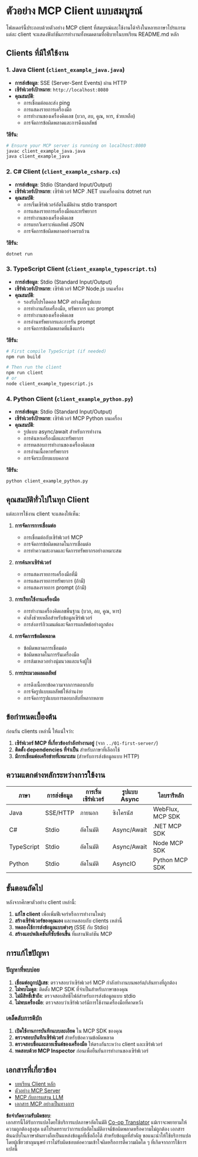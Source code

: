 <!--
CO_OP_TRANSLATOR_METADATA:
{
  "original_hash": "affcf199a44f60283a289dcb69dc144e",
  "translation_date": "2025-07-17T09:10:00+00:00",
  "source_file": "03-GettingStarted/02-client/complete_examples.md",
  "language_code": "th"
}
-->
# ตัวอย่าง MCP Client แบบสมบูรณ์

โฟลเดอร์นี้ประกอบด้วยตัวอย่าง MCP client ที่สมบูรณ์และใช้งานได้จริงในหลายภาษาโปรแกรม แต่ละ client จะแสดงฟังก์ชันการทำงานทั้งหมดตามที่อธิบายในบทเรียน README.md หลัก

## Clients ที่มีให้ใช้งาน

### 1. Java Client (`client_example_java.java`)
- **การส่งข้อมูล**: SSE (Server-Sent Events) ผ่าน HTTP
- **เซิร์ฟเวอร์เป้าหมาย**: `http://localhost:8080`
- **คุณสมบัติ**: 
  - การเชื่อมต่อและส่ง ping
  - การแสดงรายการเครื่องมือ
  - การทำงานของเครื่องคิดเลข (บวก, ลบ, คูณ, หาร, ช่วยเหลือ)
  - การจัดการข้อผิดพลาดและการดึงผลลัพธ์

**วิธีรัน:**
```bash
# Ensure your MCP server is running on localhost:8080
javac client_example_java.java
java client_example_java
```

### 2. C# Client (`client_example_csharp.cs`)
- **การส่งข้อมูล**: Stdio (Standard Input/Output)
- **เซิร์ฟเวอร์เป้าหมาย**: เซิร์ฟเวอร์ MCP .NET บนเครื่องผ่าน dotnet run
- **คุณสมบัติ**:
  - การเริ่มเซิร์ฟเวอร์อัตโนมัติผ่าน stdio transport
  - การแสดงรายการเครื่องมือและทรัพยากร
  - การทำงานของเครื่องคิดเลข
  - การแยกวิเคราะห์ผลลัพธ์ JSON
  - การจัดการข้อผิดพลาดอย่างครบถ้วน

**วิธีรัน:**
```bash
dotnet run
```

### 3. TypeScript Client (`client_example_typescript.ts`)
- **การส่งข้อมูล**: Stdio (Standard Input/Output)
- **เซิร์ฟเวอร์เป้าหมาย**: เซิร์ฟเวอร์ MCP Node.js บนเครื่อง
- **คุณสมบัติ**:
  - รองรับโปรโตคอล MCP อย่างเต็มรูปแบบ
  - การทำงานกับเครื่องมือ, ทรัพยากร และ prompt
  - การทำงานของเครื่องคิดเลข
  - การอ่านทรัพยากรและการรัน prompt
  - การจัดการข้อผิดพลาดที่แข็งแกร่ง

**วิธีรัน:**
```bash
# First compile TypeScript (if needed)
npm run build

# Then run the client
npm run client
# or
node client_example_typescript.js
```

### 4. Python Client (`client_example_python.py`)
- **การส่งข้อมูล**: Stdio (Standard Input/Output)  
- **เซิร์ฟเวอร์เป้าหมาย**: เซิร์ฟเวอร์ MCP Python บนเครื่อง
- **คุณสมบัติ**:
  - รูปแบบ async/await สำหรับการทำงาน
  - การค้นหาเครื่องมือและทรัพยากร
  - การทดสอบการทำงานของเครื่องคิดเลข
  - การอ่านเนื้อหาทรัพยากร
  - การจัดระเบียบแบบคลาส

**วิธีรัน:**
```bash
python client_example_python.py
```

## คุณสมบัติทั่วไปในทุก Client

แต่ละการใช้งาน client จะแสดงให้เห็น:

1. **การจัดการการเชื่อมต่อ**
   - การเชื่อมต่อกับเซิร์ฟเวอร์ MCP
   - การจัดการข้อผิดพลาดในการเชื่อมต่อ
   - การทำความสะอาดและจัดการทรัพยากรอย่างเหมาะสม

2. **การค้นหาเซิร์ฟเวอร์**
   - การแสดงรายการเครื่องมือที่มี
   - การแสดงรายการทรัพยากร (ถ้ามี)
   - การแสดงรายการ prompt (ถ้ามี)

3. **การเรียกใช้งานเครื่องมือ**
   - การทำงานเครื่องคิดเลขพื้นฐาน (บวก, ลบ, คูณ, หาร)
   - คำสั่งช่วยเหลือสำหรับข้อมูลเซิร์ฟเวอร์
   - การส่งอาร์กิวเมนต์และจัดการผลลัพธ์อย่างถูกต้อง

4. **การจัดการข้อผิดพลาด**
   - ข้อผิดพลาดการเชื่อมต่อ
   - ข้อผิดพลาดในการรันเครื่องมือ
   - การล้มเหลวอย่างนุ่มนวลและแจ้งผู้ใช้

5. **การประมวลผลผลลัพธ์**
   - การดึงเนื้อหาข้อความจากการตอบกลับ
   - การจัดรูปแบบผลลัพธ์ให้อ่านง่าย
   - การจัดการรูปแบบการตอบกลับที่หลากหลาย

## ข้อกำหนดเบื้องต้น

ก่อนรัน clients เหล่านี้ ให้แน่ใจว่า:

1. **เซิร์ฟเวอร์ MCP ที่เกี่ยวข้องกำลังทำงานอยู่** (จาก `../01-first-server/`)
2. **ติดตั้ง dependencies ที่จำเป็น** สำหรับภาษาที่เลือกใช้
3. **มีการเชื่อมต่อเครือข่ายที่เหมาะสม** (สำหรับการส่งข้อมูลแบบ HTTP)

## ความแตกต่างหลักระหว่างการใช้งาน

| ภาษา       | การส่งข้อมูล | การเริ่มเซิร์ฟเวอร์ | รูปแบบ Async | ไลบรารีหลัก |
|------------|--------------|---------------------|--------------|-------------|
| Java       | SSE/HTTP     | ภายนอก              | ซิงโครนัส   | WebFlux, MCP SDK |
| C#         | Stdio        | อัตโนมัติ           | Async/Await  | .NET MCP SDK |
| TypeScript | Stdio        | อัตโนมัติ           | Async/Await  | Node MCP SDK |
| Python     | Stdio        | อัตโนมัติ           | AsyncIO      | Python MCP SDK |

## ขั้นตอนถัดไป

หลังจากศึกษาตัวอย่าง client เหล่านี้:

1. **แก้ไข client** เพื่อเพิ่มฟีเจอร์หรือการทำงานใหม่ๆ
2. **สร้างเซิร์ฟเวอร์ของคุณเอง** และทดสอบกับ clients เหล่านี้
3. **ทดลองใช้การส่งข้อมูลแบบต่างๆ** (SSE กับ Stdio)
4. **สร้างแอปพลิเคชันที่ซับซ้อนขึ้น** ที่ผสานฟังก์ชัน MCP

## การแก้ไขปัญหา

### ปัญหาที่พบบ่อย

1. **เชื่อมต่อถูกปฏิเสธ**: ตรวจสอบว่าเซิร์ฟเวอร์ MCP กำลังทำงานบนพอร์ต/เส้นทางที่ถูกต้อง
2. **ไม่พบโมดูล**: ติดตั้ง MCP SDK ที่จำเป็นสำหรับภาษาของคุณ
3. **ไม่มีสิทธิ์เข้าถึง**: ตรวจสอบสิทธิ์ไฟล์สำหรับการส่งข้อมูลแบบ stdio
4. **ไม่พบเครื่องมือ**: ตรวจสอบว่าเซิร์ฟเวอร์มีการใช้งานเครื่องมือที่คาดหวัง

### เคล็ดลับการดีบัก

1. **เปิดใช้งานการบันทึกแบบละเอียด** ใน MCP SDK ของคุณ
2. **ตรวจสอบบันทึกเซิร์ฟเวอร์** สำหรับข้อความข้อผิดพลาด
3. **ตรวจสอบชื่อและลายเซ็นต์ของเครื่องมือ** ให้ตรงกันระหว่าง client และเซิร์ฟเวอร์
4. **ทดสอบด้วย MCP Inspector** ก่อนเพื่อยืนยันการทำงานของเซิร์ฟเวอร์

## เอกสารที่เกี่ยวข้อง

- [บทเรียน Client หลัก](./README.md)
- [ตัวอย่าง MCP Server](../../../../03-GettingStarted/01-first-server)
- [MCP กับการผสาน LLM](../../../../03-GettingStarted/03-llm-client)
- [เอกสาร MCP อย่างเป็นทางการ](https://modelcontextprotocol.io/)

**ข้อจำกัดความรับผิดชอบ**:  
เอกสารนี้ได้รับการแปลโดยใช้บริการแปลภาษาอัตโนมัติ [Co-op Translator](https://github.com/Azure/co-op-translator) แม้เราจะพยายามให้ความถูกต้องสูงสุด แต่โปรดทราบว่าการแปลอัตโนมัติอาจมีข้อผิดพลาดหรือความไม่ถูกต้อง เอกสารต้นฉบับในภาษาต้นทางถือเป็นแหล่งข้อมูลที่เชื่อถือได้ สำหรับข้อมูลที่สำคัญ ขอแนะนำให้ใช้บริการแปลโดยผู้เชี่ยวชาญมนุษย์ เราไม่รับผิดชอบต่อความเข้าใจผิดหรือการตีความผิดใด ๆ ที่เกิดจากการใช้การแปลนี้